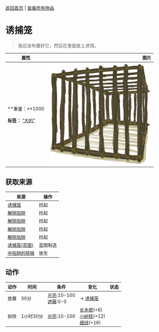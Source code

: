 [返回首页](index.md)   |  [查看所有物品](object.md)
# 诱捕笼  
> 我应该布置好它，然后在里面放上诱饵。  
  
  属性  |   图片   
 ----  |  ----:   
 **重量：**1000<br><br>**标签：**	[“大的”](tag_Large.md)  |  ![](Sprite/CageShut.png)   
  
## 获取来源  
来源  |  操作  
----  |  ----  
[诱捕笼](CageTrapPlaced.md)  |  捡起  
[解除陷阱](CageTrapPlacedTriggered.md)  |  捡起  
[解除陷阱](CageTrapPlacedTriggeredPartridgeFemale.md)  |  捡起  
[解除陷阱](CageTrapPlacedTriggeredPartridgeMale.md)  |  捡起  
[解除陷阱](CageTrapPlacedTriggeredSeagull.md)  |  捡起  
[诱捕笼(蓝图)](Bp_CageTrap.md)  |  蓝图制造  
[中陷阱的猕猴](CageTrapMacaque.md)  |  放生  
## 动作  
动作  |  时间  |  条件  |  变化  |  状态  
----  |  ----  |  ----  |  ----  |  ----  
放置  |  30分  |  [光亮](Light.md):10-100<br>[遮蔽](Sheltered.md):0-0  |  → [诱捕笼](CageTrapPlaced.md)<br>  |    
拆除  |  1小时30分  |  [光亮](Light.md):10-100  |  [长木棍](StickLong.md)(+6)<br>[小树枝](Sticks.md)(+12)<br>[细线](CordFiber.md)(+16)  |    

